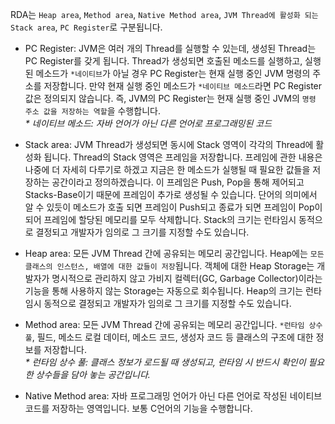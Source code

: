 RDA는 `Heap area`, `Method area`, `Native Method area`, `JVM Thread에 활성화 되는 Stack area`, `PC Register`로 구분됩니다.

- PC Register: JVM은 여러 개의 Thread를 실행할 수 있는데, 생성된 Thread는 PC Register를 갖게 됩니다. Thread가 생성되면 호출된 메소드를 실행하고, 실행된 메소드가 `*네이티브`가 아닐 경우 PC Register는 현재 실행 중인 JVM 명령의 주소를 저장합니다. 만약 현재 실행 중인 메소드가 `*네이티브 메소드`라면 PC Register 값은 정의되지 않습니다. 즉, JVM의 PC Register는 현재 실행 중인 JVM의 `명령 주소 값을 저장하는 역할`을 수행합니다.<br>_* 네이티브 메소드: 자바 언어가 아닌 다른 언어로 프로그래밍된 코드_

- Stack area: JVM Thread가 생성되면 동시에 Stack 영역이 각각의 Thread에 활성화 됩니다. Thread의 Stack 영역은 프레임을 저장합니다. 프레임에 관한 내용은 나중에 더 자세히 다루기로 하겠고 지금은 한 메소드가 실행될 때 필요한 값들을 저장하는 공간이라고 정의하겠습니다. 이 프레임은 Push, Pop을 통해 제어되고 Stacks-Base이기 때문에 프레임이 추가로 생성될 수 있습니다. 단어의 의미에서 알 수 있듯이 메소드가 호출 되면 프레임이 Push되고 종료가 되면 프레임이 Pop이 되어 프레임에 할당된 메모리를 모두 삭제합니다. Stack의 크기는 런타임시 동적으로 결정되고 개발자가 임의로 그 크기를 지정할 수도 있습니다. 

- Heap area: 모든 JVM Thread 간에 공유되는 메모리 공간입니다. Heap에는 `모든 클래스의 인스턴스, 배열에 대한 값들이 저장`됩니다. 객체에 대한 Heap Storage는 개발자가 명시적으로 관리하지 않고 가비지 컬렉터(GC, Garbage Collector)이라는 기능을 통해 사용하지 않는 Storage는 자동으로 회수됩니다. Heap의 크기는 런타임시 동적으로 결정되고 개발자가 임의로 그 크기를 지정할 수도 있습니다.

- Method area: 모든 JVM Thread 간에 공유되는 메모리 공간입니다. `*런타임 상수 풀`, 필드, 메소드 로컬 데이터, 메소드 코드, 생성자 코드 등 클래스의 구조에 대한 정보를 저장합니다.<br>_* 런타임 상수 풀: 클래스 정보가 로드될 때 생성되고, 런타임 시 반드시 확인이 필요한 상수들을 담아 놓는 공간입니다._

- Native Method area: 자바 프로그래밍 언어가 아닌 다른 언어로 작성된 네이티브 코드를 저장하는 영역입니다. 보통 C언어의 기능을 수행합니다.